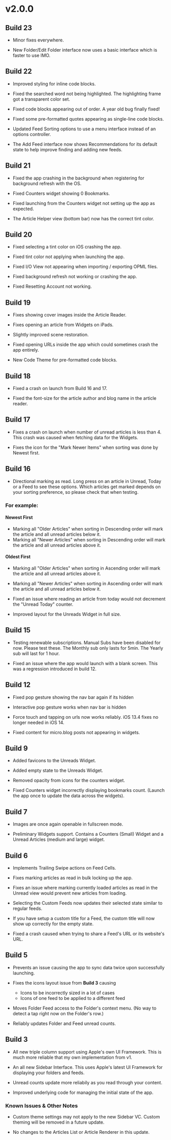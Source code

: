 # v2.0.0

## Build 23

- Minor fixes everywhere. 

- New Folder/Edit Folder interface now uses a basic interface which is faster to use IMO.  

## Build 22

- Improved styling for inline code blocks. 

- Fixed the searched word not being highlighted. The highlighting frame got a transparent color set. 

- Fixed code blocks appearing out of order. A year old bug finally fixed! 

- Fixed some pre-formatted quotes appearing as single-line code blocks.

- Updated Feed Sorting options to use a menu interface instead of an options controller. 

- The Add Feed interface now shows Recommendations for its default state to help improve finding and adding new feeds. 

## Build 21

- Fixed the app crashing in the background when registering for background refresh with the OS. 

- Fixed Counters widget showing 0 Bookmarks. 

- Fixed launching from the Counters widget not setting up the app as expected. 

- The Article Helper view (bottom bar) now has the correct tint color. 

## Build 20 

- Fixed selecting a tint color on iOS crashing the app. 

- Fixed tint color not applying when launching the app. 

- Fixed I/O View not appearing when importing / exporting OPML files.

- Fixed background refresh not working or crashing the app. 

- Fixed Resetting Account not working. 

## Build 19

- Fixes showing cover images inside the Article Reader. 

- Fixes opening an article from Widgets on iPads.

- Slightly improved scene restoration. 

- Fixed opening URLs inside the app which could sometimes crash the app entirely. 

- New Code Theme for pre-formatted code blocks. 

## Build 18

- Fixed a crash on launch from Build 16 and 17. 

- Fixed the font-size for the article author and blog name in the article reader. 

## Build 17

- Fixes a crash on launch when number of unread articles is less than 4. This crash was caused when fetching data for the Widgets. 

- Fixes the icon for the "Mark Newer Items" when sorting was done by Newest first. 

##  Build 16
 
 - Directional marking as read. Long press on an article in Unread, Today or a Feed to see these options. Which articles get marked depends on your sorting preference, so please check that when testing.
 
### For example:   

#### Newest First

- Marking all "Older Articles" when sorting in Descending order will mark the article and all unread articles below it. 
- Marking all "Newer Articles" when sorting in Descending order will mark the article and all unread articles above it. 

#### Oldest First 
- Marking all "Older Articles" when sorting in Ascending order will mark the article and all unread articles above it. 
- Marking all "Newer Articles" when sorting in Ascending order will mark the article and all unread articles below it. 

- Fixed an issue where reading an article from today would not decrement the "Unread Today" counter. 

- Improved layout for the Unreads Widget in full size. 

## Build 15

- Testing renewable subscriptions. Manual Subs have been disabled for now. Please test these. The Monthly sub only lasts for 5min. The Yearly sub will last for 1 hour. 

- Fixed an issue where the app would launch with a blank screen. This was a regression introduced in build 12. 

## Build 12
- Fixed pop gesture showing the nav bar again if its hidden

- Interactive pop gesture works when nav bar is hidden

- Force touch and tapping on urls now works reliably. iOS 13.4 fixes no longer needed in iOS 14. 

- Fixed content for micro.blog posts not appearing in widgets.

## Build 9

- Added favicons to the Unreads Widget. 

- Added empty state to the Unreads Widget.

- Removed opacity from icons for the counters widget.

- Fixed Counters widget incorrectly displaying bookmarks count. (Launch the app once to update the data across the widgets).

## Build 7

- Images are once again openable in fullscreen mode.

- Preliminary Widgets support. Contains a Counters (Small) Widget and a Unread Articles (medium and large) widget. 

## Build 6

- Implements Trailing Swipe actions on Feed Cells.

- Fixes marking articles as read in bulk locking up the app. 

- Fixes an issue where marking currently loaded articles as read in the Unread view would prevent new articles from loading.  

- Selecting the Custom Feeds now updates their selected state similar to regular feeds. 

- If you have setup a custom title for a Feed, the custom title will now show up correctly for the empty state. 

- Fixed a crash caused when trying to share a Feed's URL or its website's URL.

## Build 5

- Prevents an issue causing the app to sync data twice upon successfully launching. 

- Fixes the icons layout issue from **Build 3** causing   
    - Icons to be incorrectly sized in a lot of cases 
    - Icons of one feed to be applied to a different feed 

- Moves Folder Feed access to the Folder's context menu. (No way to detect a tap right now on the Folder's row.)

- Reliably updates Folder and Feed unread counts. 

## Build 3

- All new triple column support using Apple's own UI Framework. This is much more reliable that my own implementation from v1. 

- An all new Sidebar Interface. This uses Apple's latest UI Framework for displaying your folders and feeds. 

- Unread counts update more reliabily as you read through your content. 

- Improved underlying code for managing the initial state of the app. 

### Known Issues & Other Notes

- Custom theme settings may not apply to the new Sidebar VC. Custom theming will be removed in a future update. 

- No changes to the Articles List or Article Renderer in this update.  
